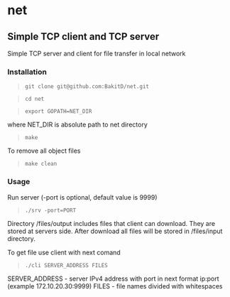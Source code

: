# net


## Simple TCP client and TCP server

Simple TCP server and client for file transfer in local network


### Installation

> `git clone git@github.com:BakitD/net.git`

> `cd net`

> `export GOPATH=NET_DIR`

where NET_DIR is absolute path to net directory

> `make`

To remove all object files

> `make clean`

### Usage

Run server (-port is optional, default value is 9999)

> `./srv -port=PORT`


Directory /files/output includes files that client can
download. They are stored at servers side.
After download all files will be stored in /files/input directory.

To get file use client with next comand

> `./cli SERVER_ADDRESS FILES`

SERVER_ADDRESS - server IPv4 address with port in next format ip:port (example 172.10.20.30:9999)
FILES - file names divided with whitespaces
